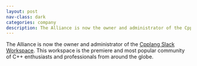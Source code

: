 ```yaml
---
layout: post
nav-class: dark
categories: company
description: The Alliance is now the owner and administrator of the Cpplang Slack Workspace. This workspace is the premiere and most popular community of C++ enthusiasts and professionals from around the globe.
---
```

<p>
The Alliance is now the owner and administrator of the
<a href="https://cpplang.slack.com">Cpplang Slack Workspace</a>. This
workspace is the premiere and most popular community of C++ enthusiasts
and professionals from around the globe.
</p>
